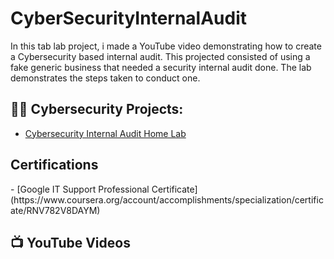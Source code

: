 # CyberSecurityInternalAudit
In this tab lab project, i made a YouTube video demonstrating how to create a Cybersecurity based internal audit. This projected consisted of using a fake generic business that needed a security internal audit done. The lab demonstrates the steps taken to conduct one.
<h2>👨‍💻 Cybersecurity Projects:</h2>
  
  - [Cybersecurity Internal Audit Home Lab](https://github.com/Krod7435/CyberSecurityInternalAudit/edit/main/README.md)

  <h2>Certifications</h2>
 - [Google IT Support Professional Certificate](https://www.coursera.org/account/accomplishments/specialization/certificate/RNV782V8DAYM)

 <h2>📺 YouTube Videos</h2>

 
[linkedin]: https://www.linkedin.com/in/kiernan-rodriguez-2b444671/

<!--
**joshmadakor1/joshmadakor1** is a ✨ _special_ ✨ repository because its `README.md` (this file) appears on your GitHub profile.

Here are some ideas to get you started:

- 🔭 I’m currently working on ...
- 🌱 I’m currently learning ...
- 👯 I’m looking to collaborate on ...
- 🤔 I’m looking for help with ...
- 💬 Ask me about ...
- 📫 How to reach me: ...
- 😄 Pronouns: ...
- ⚡ Fun fact: ...
-->
